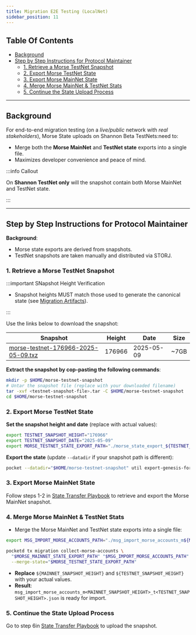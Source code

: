 ```yaml
---
title: Migration E2E Testing (LocalNet)
sidebar_position: 11
---
```


## Table Of Contents <!-- omit in toc -->

- [Background](#background)
- [Step by Step Instructions for Protocol Maintainer](#step-by-step-instructions-for-protocol-maintainer)
  - [1. Retrieve a Morse TestNet Snapshot](#1-retrieve-a-morse-testnet-snapshot)
  - [2. Export Morse TestNet State](#2-export-morse-testnet-state)
  - [3. Export Morse MainNet State](#3-export-morse-mainnet-state)
  - [4. Merge Morse MainNet \& TestNet Stats](#4-merge-morse-mainnet--testnet-stats)
  - [5. Continue the State Upload Process](#5-continue-the-state-upload-process)

---

## Background

For end-to-end migration testing (on a _live/public_ network with _real stakeholders_),
Morse State uploads on Shannon Beta TestNets:need to:

- Merge both the **Morse MainNet** and **TestNet state** exports into a single file.
- Maximizes developer convenience and peace of mind.

:::info Callout

On **Shannon TestNet only** will the snapshot contain both Morse MainNet and TestNet state.

:::

---

## Step by Step Instructions for Protocol Maintainer

**Background**:

- Morse state exports are derived from snapshots.
- TestNet snapshots are taken manually and distributed via STORJ.

### 1. Retrieve a Morse TestNet Snapshot

:::important SNapshot Height Verification

- Snapshot heights MUST match those used to generate the canonical state (see [Migration Artifacts](https://github.com/pokt-network/poktroll/tree/main/tools/scripts/migration)).

:::

Use the links below to download the snapshot:

| Snapshot                                                                                                                                                        | Height | Date       | Size |
| --------------------------------------------------------------------------------------------------------------------------------------------------------------- | ------ | ---------- | ---- |
| [morse-testnet-176966-2025-05-09.txz](https://link.storjshare.io/raw/ju4zrcq46yp6ft2hm7o4xwlkts3q/pocket-network-snapshots/morse-testnet-176966-2025-05-09.txz) | 176966 | 2025-05-09 | ~7GB |

**Extract the snapshot by cop-pasting the following commands**:

```bash
mkdir -p $HOME/morse-testnet-snapshot
# Untar the snapshot file (replace with your downloaded filename)
tar -xvf <testnet-snapshot-file>.tar -C $HOME/morse-testnet-snapshot
cd $HOME/morse-testnet-snapshot
```

### 2. Export Morse TestNet State

**Set the snapshot height and date** (replace with actual values):

```bash
export TESTNET_SNAPSHOT_HEIGHT="176966"
export TESTNET_SNAPSHOT_DATE="2025-05-09"
export MORSE_TESTNET_STATE_EXPORT_PATH="./morse_state_export_${TESTNET_SNAPSHOT_HEIGHT}_${TESTNET_SNAPSHOT_DATE}.json"
```

**Export the state** (update `--datadir` if your snapshot path is different):

```bash
pocket --datadir="$HOME/morse-testnet-snapshot" util export-genesis-for-reset "$TESTNET_SNAPSHOT_HEIGHT" pocket > "$MORSE_TESTNET_STATE_EXPORT_PATH"
```

### 3. Export Morse MainNet State

Follow steps 1-2 in [State Transfer Playbook](./4_state_transfer_playbook.md) to retrieve and export the Morse MainNet snapshot.

### 4. Merge Morse MainNet & TestNet Stats

- Merge the Morse MainNet and TestNet state exports into a single file:

```bash
export MSG_IMPORT_MORSE_ACCOUNTS_PATH="./msg_import_morse_accounts_m${MAINNET_SNAPSHOT_HEIGHT}_t${TESTNET_SNAPSHOT_HEIGHT}.json"

pocketd tx migration collect-morse-accounts \
  "$MORSE_MAINNET_STATE_EXPORT_PATH" "$MSG_IMPORT_MORSE_ACCOUNTS_PATH" \
  --merge-state="$MORSE_TESTNET_STATE_EXPORT_PATH"
```

- **Replace** `${MAINNET_SNAPSHOT_HEIGHT}` and `${TESTNET_SNAPSHOT_HEIGHT}` with your actual values.
- **Result**: `msg_import_morse_accounts_m<MAINNET_SNAPSHOT_HEIGHT>_t<TESTNET_SNAPSHOT_HEIGHT>.json` is ready for import.

### 5. Continue the State Upload Process

Go to step 6in [State Transfer Playbook](./4_state_transfer_playbook.md) to upload the snapshot.
